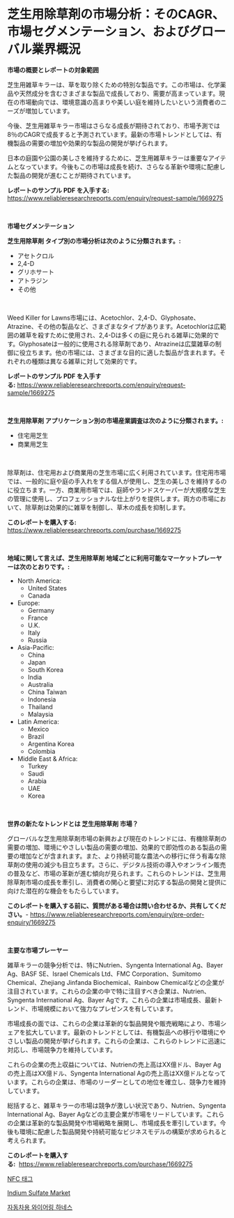<p><h1>芝生用除草剤の市場分析：そのCAGR、市場セグメンテーション、およびグローバル業界概況</h1></p><p><strong>市場の概要とレポートの対象範囲</strong></p>
<p><p>芝生用雑草キラーは、草を取り除くための特別な製品です。この市場は、化学薬品や天然成分を含むさまざまな製品で成長しており、需要が高まっています。現在の市場動向では、環境意識の高まりや美しい庭を維持したいという消費者のニーズが増加しています。</p><p>今後、芝生用雑草キラー市場はさらなる成長が期待されており、市場予測では8％のCAGRで成長すると予測されています。最新の市場トレンドとしては、有機製品の需要の増加や効果的な製品の開発が挙げられます。</p><p>日本の庭園や公園の美しさを維持するために、芝生用雑草キラーは重要なアイテムとなっています。今後もこの市場は成長を続け、さらなる革新や環境に配慮した製品の開発が進むことが期待されています。</p></p>
<p><strong>レポートのサンプル PDF を入手する:</strong> <a href="https://www.reliableresearchreports.com/enquiry/request-sample/1669275">https://www.reliableresearchreports.com/enquiry/request-sample/1669275</a></p>
<p>&nbsp;</p>
<p><strong>市場セグメンテーション</strong></p>
<p><strong>芝生用除草剤 タイプ別の市場分析は次のように分類されます。:</strong></p>
<p><ul><li>アセトクロル</li><li>2,4-D</li><li>グリホサート</li><li>アトラジン</li><li>その他</li></ul></p>
<p>&nbsp;</p>
<p><p>Weed Killer for Lawns市場には、Acetochlor、2,4-D、Glyphosate、Atrazine、その他の製品など、さまざまなタイプがあります。Acetochlorは広範囲の雑草を殺すために使用され、2,4-Dは多くの庭に見られる雑草に効果的です。Glyphosateは一般的に使用される除草剤であり、Atrazineは広葉雑草の制御に役立ちます。他の市場には、さまざまな目的に適した製品が含まれます。それぞれの種類は異なる雑草に対して効果的です。</p></p>
<p><strong>レポートのサンプル PDF を入手する:</strong>&nbsp;<a href="https://www.reliableresearchreports.com/enquiry/request-sample/1669275">https://www.reliableresearchreports.com/enquiry/request-sample/1669275</a></p>
<p>&nbsp;</p>
<p><strong> 芝生用除草剤 アプリケーション別の市場産業調査は次のように分類されます。:</strong></p>
<p><ul><li>住宅用芝生</li><li>商業用芝生</li></ul></p>
<p>&nbsp;</p>
<p><p>除草剤は、住宅用および商業用の芝生市場に広く利用されています。住宅用市場では、一般的に庭や庭の手入れをする個人が使用し、芝生の美しさを維持するのに役立ちます。一方、商業用市場では、庭師やランドスケーパーが大規模な芝生の管理に使用し、プロフェッショナルな仕上がりを提供します。両方の市場において、除草剤は効果的に雑草を制御し、草木の成長を抑制します。</p></p>
<p><strong>このレポートを購入する:</strong>&nbsp; <a href="https://www.reliableresearchreports.com/purchase/1669275">https://www.reliableresearchreports.com/purchase/1669275</a></p>
<p>&nbsp;</p>
<p><strong>地域に関して言えば、芝生用除草剤 地域ごとに利用可能なマーケットプレーヤーは次のとおりです。:</strong></p>
<p><ul>
    <li>
        North America:
        <ul>
            <li>United States</li>
            <li>Canada</li>
        </ul>
    </li>
    <li>
        Europe:
        <ul>
            <li>Germany</li>
            <li>France</li>
            <li>U.K.</li>
            <li>Italy</li>
            <li>Russia</li>
        </ul>
    </li>
    <li>
        Asia-Pacific:
        <ul>
            <li>China</li>
            <li>Japan</li>
            <li>South Korea</li>
            <li>India</li>
            <li>Australia</li>
            <li>China Taiwan</li>
            <li>Indonesia</li>
            <li>Thailand</li>
            <li>Malaysia</li>
        </ul>
    </li>
    <li>
        Latin America:
        <ul>
            <li>Mexico</li>
            <li>Brazil</li>
            <li>Argentina Korea</li>
            <li>Colombia</li>
        </ul>
    </li>
    <li>
        Middle East & Africa:
        <ul>
            <li>Turkey</li>
            <li>Saudi</li>
            <li>Arabia</li>
            <li>UAE</li>
            <li>Korea</li>
        </ul>
    </li>
    </ul></p>
<p>&nbsp;</p>
<p><strong>世界の新たなトレンドとは 芝生用除草剤 市場？</strong></p>
<p><p>グローバルな芝生用除草剤市場の新興および現在のトレンドには、有機除草剤の需要の増加、環境にやさしい製品の需要の増加、効果的で即効性のある製品の需要の増加などが含まれます。また、より持続可能な農法への移行に伴う有毒な除草剤の使用の減少も目立ちます。さらに、デジタル技術の導入やオンライン販売の普及など、市場の革新が進む傾向が見られます。これらのトレンドは、芝生用除草剤市場の成長を牽引し、消費者の関心と要望に対応する製品の開発と提供に向けた潜在的な機会をもたらしています。</p></p>
<p><strong>このレポートを購入する前に、質問がある場合は問い合わせるか、共有してください。</strong>- <a href="https://www.reliableresearchreports.com/enquiry/pre-order-enquiry/1669275">https://www.reliableresearchreports.com/enquiry/pre-order-enquiry/1669275</a></p>
<p>&nbsp;</p>
<p><strong>主要な市場プレーヤー</strong></p>
<p><p>雑草キラーの競争分析では、特にNutrien、Syngenta International Ag、Bayer Ag、BASF SE、Israel Chemicals Ltd、FMC Corporation、Sumitomo Chemical、Zhejiang Jinfanda Biochemical、Rainbow Chemicalなどの企業が注目されています。これらの企業の中で特に注目すべき企業は、Nutrien、Syngenta International Ag、Bayer Agです。これらの企業は市場成長、最新トレンド、市場規模において強力なプレゼンスを有しています。</p><p>市場成長の面では、これらの企業は革新的な製品開発や販売戦略により、市場シェアを拡大しています。最新のトレンドとしては、有機製品への移行や環境にやさしい製品の開発が挙げられます。これらの企業は、これらのトレンドに迅速に対応し、市場競争力を維持しています。</p><p>これらの企業の売上収益については、Nutrienの売上高はXX億ドル、Bayer Agの売上高はXX億ドル、Syngenta International Agの売上高はXX億ドルとなっています。これらの企業は、市場のリーダーとしての地位を確立し、競争力を維持しています。</p><p>総括すると、雑草キラーの市場は競争が激しい状況であり、Nutrien、Syngenta International Ag、Bayer Agなどの主要企業が市場をリードしています。これらの企業は革新的な製品開発や市場戦略を展開し、市場成長を牽引しています。今後も環境に配慮した製品開発や持続可能なビジネスモデルの構築が求められると考えられます。</p></p>
<p><strong>このレポートを購入する:</strong>&nbsp;&nbsp;<a href="https://www.reliableresearchreports.com/purchase/1669275">https://www.reliableresearchreports.com/purchase/1669275</a></p>
<p><p><a href="https://github.com/WilburKihn5676/Market-Research-Report-List-1/blob/main/713494215295.md">NFC 태그</a></p><p><a href="https://five-trouble-98a.notion.site/Indium-Sulfate-Market-Size-Reflecting-a-Forecast-Till-2031-Market-By-Type-By-Application-and-By-Ge-e68a156bafc5492ba1eb4892a080605f">Indium Sulfate Market</a></p><p><a href="https://github.com/wallacBahrtyinger567686/Market-Research-Report-List-1/blob/main/679185515296.md">자동차용 와이어링 하네스</a></p></p>